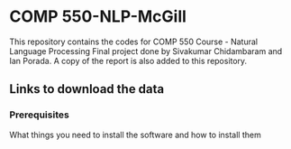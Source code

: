 # COMP 550-NLP-McGill

This repository contains the codes for COMP 550 Course - Natural Language Processing Final project done by Sivakumar Chidambaram and Ian Porada.
A copy of the report is also added to this repository.
## Links to download the data 


### Prerequisites

What things you need to install the software and how to install them


